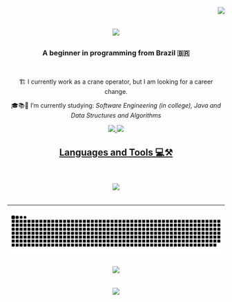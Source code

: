 
<img align="right" src="https://visitor-badge.laobi.icu/badge?page_id=DANR1BEIRO.DANR1BEIRO" />

<h1 align="center">
    <img src="https://readme-typing-svg.herokuapp.com/?font=Righteous&size=35&center=true&vCenter=true&width=500&height=70&duration=4000&lines=Hello+World!+👋;+I'm+Daniel+Ribeiro!;" />
</h1>

<h3 align="center">A beginner in programming from Brazil 🇧🇷</h3>

<br/>

<div align="center">
 
 🏗️ I currently work as a crane operator, but I am looking for a career change.
 
 🎓📚📖 I’m currently studying: *Software Engineering (in college), Java and Data Structures and Algorithms*


 </div>
 
<div align="center"> 
  <a href="mailto:danribeiro001gmail.com">
    <img src="https://img.shields.io/badge/Gmail-333333?style=for-the-badge&logo=gmail&logoColor=red" />
  </a>
  <a href="https://www.linkedin.com/in/danr1beiro/" target="_blank">
    <img src="https://img.shields.io/badge/LinkedIn-0077B5?style=for-the-badge&logo=linkedin&logoColor=white" target="_blank" />


  <h2 align="center"> Languages and Tools 💻⚒️</h2>
  <br/>
<div align="center">
<br/>
<div align="center">
    <img src="https://skillicons.dev/icons?i=git,github,java,python,vscode" /><br>
</div>

<br/>
<hr/>

<picture>
  <source media="(prefers-color-scheme: dark)" srcset="https://raw.githubusercontent.com/DANR1BEIRO/DANR1BEIRO/output/github-snake-dark.svg" />
  <source media="(prefers-color-scheme: light)" srcset="https://raw.githubusercontent.com/DANR1BEIRO/DANR1BEIRO/output/github-snake.svg" />
  <img alt="github-snake" src="https://raw.githubusercontent.com/DANR1BEIRO/DANR1BEIRO/output/github-snake.svg" />
</picture>


<p><img src="https://s3.gifyu.com/images/b2AuG.gif"></p>

<div align="center">
    <br/>
    <img height="180em" src="https://github-readme-stats.vercel.app/api/top-langs/?username=DANR1BEIRO&layout=compact&langs_count=16&theme=gotham"/>
</div>

  
